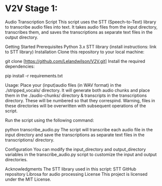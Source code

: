 # V2V Stage 1:

Audio Transcription Script
This script uses the STT (Speech-to-Text) library to transcribe audio files into text. It takes audio files from the input directory, transcribes them, and saves the transcriptions as separate text files in the output directory.

Getting Started
Prerequisites
Python 3.x
STT library (install instructions: link to STT library)
Installation
Clone this repository to your local machine:

git clone [https://github.com/Lelandwilson/V2V.git]
Install the required dependencies:


pip install -r requirements.txt

Usage:
Place your (input)audio files (in WAV format) in the ./stripped_vocals/ directory.
It will generate both audio chunks and place them in the ./audio-chunks/ directory & transcripts in the transcriptions directory.
These will be numbered so that they correspind. Warning, files in these directories will be overwritten with subsequent operations of the script.


Run the script using the following command:

python transcribe_audio.py
The script will transcribe each audio file in the input directory and save the transcriptions as separate text files in the transcriptions/ directory.

Configuration
You can modify the input_directory and output_directory variables in the transcribe_audio.py script to customize the input and output directories.

Acknowledgments
The STT library used in this script: STT GitHub repository
Librosa for audio processing
License
This project is licensed under the MIT License.

